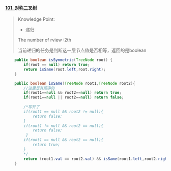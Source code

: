 #### [101. 对称二叉树](https://leetcode-cn.com/problems/symmetric-tree/)

> Knowledge Point:
>
> - 递归
>
> The number of rview :2th
>
> 当前递归的任务是判断这一层节点值是否相等，返回的是boolean


```java
    public boolean isSymmetric(TreeNode root) {
        if(root == null) return true;
        return isSame(root.left,root.right);
    }

    public boolean isSame(TreeNode root1,TreeNode root2){
        //这里是有顺序的
        if(root1==null && root2==null) return true;
        if(root1==null || root2==null) return false;
        
        /*写开了
        if(root1 == null && root2 != null){
            return false;
        }
        if(root1 != null && root2 == null){
            return false;
         }
        if(root1 == null && root2 == null){
            return true;
        }
        */
        return (root1.val == root2.val) && isSame(root1.left,root2.right)&&isSame(root1.right,root2.left);
    }
```


